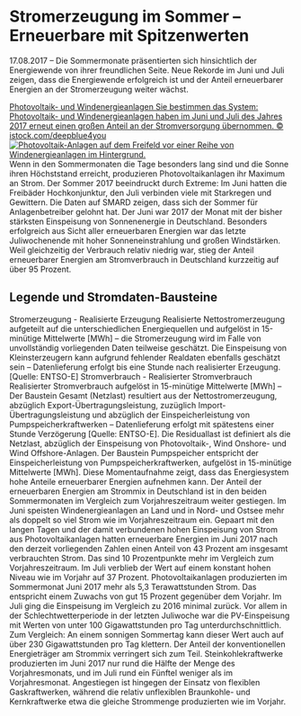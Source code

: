 





# Stromerzeugung im Sommer – Erneuerbare mit Spitzenwerten


17.08.2017 – Die Sommermonate präsentierten sich hinsichtlich der Energiewende von ihrer freundlichen Seite. Neue Rekorde im Juni und Juli zeigen, dass die Energiewende erfolgreich ist und der Anteil erneuerbarer Energien an der Stromerzeugung weiter wächst.  

[ Photovoltaik- und Windenergieanlagen Sie bestimmen das System: Photovoltaik- und Windenergieanlagen haben im Juni und Juli des Jahres 2017 erneut einen großen Anteil an der Stromversorgung übernommen. © istock.com/deepblue4you ![Photovoltaik-Anlagen auf dem Freifeld vor einer Reihe von Windenergieanlagen im Hintergrund.](https://www.smard.de/resource/image/3698/landscape_ratio2x1/1200/600/1e903bb3a4c6541f6816f4f0b4e59d8f/EB85E2DB5F2D09CD1DA1767C827EBF8C/photovoltaik-und-windenergieanlagen.jpg) ](https://www.smard.de/resource/blob/3698/9d3da7ec66230d7c5f3f4a117653e1ef/photovoltaik-und-windenergieanlagen-data.jpg)
Wenn in den Sommermonaten die Tage besonders lang sind und die Sonne ihren Höchststand erreicht, produzieren Photovoltaikanlagen ihr Maximum an Strom. Der Sommer 2017 beeindruckt durch Extreme: Im Juni hatten die Freibäder Hochkonjunktur, den Juli verbinden viele mit Starkregen und Gewittern. Die Daten auf SMARD zeigen, dass sich der Sommer für Anlagenbetreiber gelohnt hat. Der Juni war 2017 der Monat mit der bisher stärksten Einspeisung von Sonnenenergie in Deutschland. Besonders erfolgreich aus Sicht aller erneuerbaren Energien war das letzte Juliwochenende mit hoher Sonneneinstrahlung und großen Windstärken. Weil gleichzeitig der Verbrauch relativ niedrig war, stieg der Anteil erneuerbarer Energien am Stromverbrauch in Deutschland kurzzeitig auf über 95 Prozent.




  


  

## Legende und Stromdaten-Bausteine
Stromerzeugung - Realisierte Erzeugung 
Realisierte Nettostromerzeugung aufgeteilt auf die unterschiedlichen Energiequellen und aufgelöst in 15-minütige Mittelwerte [MWh] – die Stromerzeugung wird im Falle von unvollständig vorliegenden Daten teilweise geschätzt. Die Einspeisung von Kleinsterzeugern kann aufgrund fehlender Realdaten ebenfalls geschätzt sein – Datenlieferung erfolgt bis eine Stunde nach realisierter Erzeugung. [Quelle: ENTSO-E]
Stromverbrauch - Realisierter Stromverbrauch 
Realisierter Stromverbrauch aufgelöst in 15-minütige Mittelwerte [MWh] – Der Baustein Gesamt (Netzlast) resultiert aus der Nettostromerzeugung, abzüglich Export-Übertragungsleistung, zuzüglich Import-Übertragungsleistung und abzüglich der Einspeicherleistung von Pumpspeicherkraftwerken – Datenlieferung erfolgt mit spätestens einer Stunde Verzögerung [Quelle: ENTSO-E]. Die Residuallast ist definiert als die Netzlast, abzüglich der Einspeisung von Photovoltaik-, Wind Onshore- und Wind Offshore-Anlagen. Der Baustein Pumpspeicher entspricht der Einspeicherleistung von Pumpspeicherkraftwerken, aufgelöst in 15-minütige Mittelwerte [MWh].
Diese Momentaufnahme zeigt, dass das Energiesystem hohe Anteile erneuerbarer Energien aufnehmen kann. Der Anteil der erneuerbaren Energien am Strommix in Deutschland ist in den beiden Sommermonaten im Vergleich zum Vorjahreszeitraum weiter gestiegen. Im Juni speisten Windenergieanlagen an Land und in Nord- und Ostsee mehr als doppelt so viel Strom wie im Vorjahreszeitraum ein. Gepaart mit den langen Tagen und der damit verbundenen hohen Einspeisung von Strom aus Photovoltaikanlagen hatten erneuerbare Energien im Juni 2017 nach den derzeit vorliegenden Zahlen einen Anteil von 43 Prozent am insgesamt verbrauchten Strom. Das sind 10 Prozentpunkte mehr im Vergleich zum Vorjahreszeitraum. Im Juli verblieb der Wert auf einem konstant hohen Niveau wie im Vorjahr auf 37 Prozent.
Photovoltaikanlagen produzierten im Sommermonat Juni 2017 mehr als 5,3 Terawattstunden Strom. Das entspricht einem Zuwachs von gut 15 Prozent gegenüber dem Vorjahr. Im Juli ging die Einspeisung im Vergleich zu 2016 minimal zurück. Vor allem in der Schlechtwetterperiode in der letzten Juliwoche war die PV-Einspeisung mit Werten von unter 100 Gigawattstunden pro Tag unterdurchschnittlich. Zum Vergleich: An einem sonnigen Sommertag kann dieser Wert auch auf über 230 Gigawattstunden pro Tag klettern.
Der Anteil der konventionellen Energieträger am Strommix verringert sich zum Teil. Steinkohlekraftwerke produzierten im Juni 2017 nur rund die Hälfte der Menge des Vorjahresmonats, und im Juli rund ein Fünftel weniger als im Vorjahresmonat. Angestiegen ist hingegen der Einsatz von flexiblen Gaskraftwerken, während die relativ unflexiblen Braunkohle- und Kernkraftwerke etwa die gleiche Strommenge produzierten wie im Vorjahr. 








